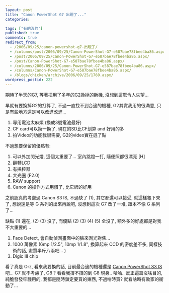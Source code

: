 ```yaml
---
layout: post
title: "Canon PowerShot G7 出現了..."
categories:

tags: ["有的沒的"]
published: true
comments: true
redirect_from:
  - /2006/09/25/canon-powershot-g7-出現了/
  - /columns/post/2006/09/25/Canon-PowerShot-G7-e587bae78fbee4ba86.aspx/
  - /post/2006/09/25/Canon-PowerShot-G7-e587bae78fbee4ba86.aspx/
  - /post/Canon-PowerShot-G7-e587bae78fbee4ba86.aspx/
  - /columns/2006/09/25/Canon-PowerShot-G7-e587bae78fbee4ba86.aspx/
  - /columns/Canon-PowerShot-G7-e587bae78fbee4ba86.aspx/
  - /blogs/chicken/archive/2006/09/25/1760.aspx/
wordpress_postid: 222
---
```


期待了半天的[G7](http://web.canon.jp/Imaging/psg7/index-e.html), 等著把用了多年的[G2換掉](/post/Canon-PowerShot-S2-IS.aspx)的新機, 沒想到這麼令人失望...

早就有要換掉G2的打算了, 不過一直找不到合適的機種, G2其實我用的很滿意, 只是有些地方還是可以改進改進...

1. 專用電池太麻煩 (換成3號電池最好)
2. CF card可以換一換了, 現在的SD比CF划算 and 好用的多
3. 拍Video的功能我很需要, G2的video實在遜了點

不過想要保留的優點有:

<!--more-->

1. 可以外加閃光燈, 這個太重要了... 室內跳燈一打, 隨便照都很漂亮 [H]
2. 翻轉LCD
3. 有搖控器
4. 大光圈 (F2.0)
5. RAW support
6. Canon 的操作方式用慣了, 比它牌的好用

之前認真的考慮過 Canon S3 IS, 不過缺了 (1), 其它都還可以接受, 就這樣龜下來了, 想說還是等 G 系列的出來再說吧, 沒想到這次 G7 改了一堆, 跟本不像 G 系列了...

缺點 (1) 還在, (2) (3) 沒了, 而優點 (2) (3) (4) (5) 全沒了, 額外多的好處都是對我不大重要的...

1. Face Detect, 會自動偵測畫面中的臉來測光對焦...
2. 1000 萬像素 (6mp 1/2.5", 10mp 1/1.8", 換算起來 CCD 的密度差不多, 同樣技術的話, 畫質半斤八兩吧... )
3. Digic III chip

看了真是 Orz, 看來我要換的話, 目前最合適的機種還是 [Canon PowerShot S3 IS](http://web.canon.jp/Imaging/pss3is/index-e.html) 吧... G7 就不考慮了, G8 ? 看看我撐不撐的到 G8 現身.. 哈哈.. 反正這篇沒啥目的, 純脆發發牢騷用的, 我都是隨時鎖定要買的東西, 不過啥時買? 就看啥時有敗家的衝動了...
